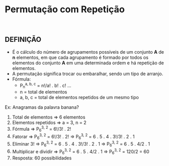 # Permutação com Repetição

<br>

## DEFINIÇÃO
* É o cálculo do número de agrupamentos possíveis de um conjunto **A** de **n** elementos, em que cada agrupamento é formado por todos os elementos do conjunto **A** em uma determinada ordem e há repetição de elementos.
* A permutação significa trocar ou embaralhar, sendo um tipo de arranjo.
* Fórmula: 
  - P<sub>n</sub><sup>a, b, c</sup> = n!/a! . b! . c! ...
  - n = total de elementos
  - a, b, c = total de elementos repetidos de um mesmo tipo

Ex: Anagramas da palavra banana?

1. Total de elementos => 6 elementos
2. Elementos repetidos => a = 3, n = 2
3. Fórmula => P<sub>6</sub><sup>3, 2</sup> = 6!/3! . 2!
4. Fatorar => P<sub>6</sub><sup>3, 2</sup> = 6!/3! . 2! => P<sub>6</sub><sup>3, 2</sup> = 6 . 5 . 4 . 3!/3! . 2 . 1
5. Eliminar 3! => P<sub>6</sub><sup>3, 2</sup> = 6 . 5 . 4 . 3!/3! . 2 . 1 => P<sub>6</sub><sup>3, 2</sup> = 6 . 5 . 4/2 . 1
6. Multiplicar e dividir => P<sub>6</sub><sup>3, 2</sup> = 6 . 5 . 4/2 . 1 => P<sub>6</sub><sup>3, 2</sup> = 120/2 = 60
7. Resposta: 60 possibilidades


